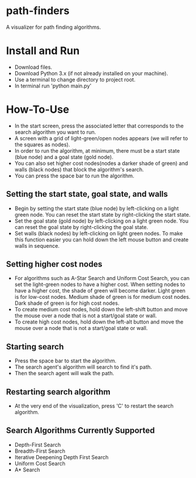 # path-finders
A visualizer for path finding algorithms.

# Install and Run
- Download files.
- Download Python 3.x (if not already installed on your machine).
- Use a terminal to change directory to project root.
- In terminal run 'python main.py'

# How-To-Use
- In the start screen, press the associated letter that corresponds to the search algorithm you want to run.
- A screen with a grid of light-green/open nodes appears (we will refer to the squares as nodes).
- In order to run the algorithm, at minimum, there must be a start state (blue node) and a goal state (gold node).
- You can also set higher cost nodes(nodes a darker shade of green) and walls (black nodes) that block the algorithm's search.
- You can press the space bar to run the algorithm.

## Setting the start state, goal state, and walls
- Begin by setting the start state (blue node) by left-clicking on a light green node. You can reset the start state by right-clicking the start state.
- Set the goal state (gold node) by left-clicking on a light green node. You can reset the goal state by right-clicking the goal state.
- Set walls (black nodes) by left-clicking on light green nodes. To make this function easier you can hold down the left mouse button and create walls in sequence.

## Setting higher cost nodes
- For algorithms such as A-Star Search and Uniform Cost Search, you can set the light-green nodes to have a higher cost. When setting nodes to have a higher cost, the shade of green will become darker. Light green is for low-cost nodes. Medium shade of green is for medium cost nodes. Dark shade of green is for high cost nodes.
- To create medium cost nodes, hold down the left-shift button and move the mouse over a node that is not a start/goal state or wall.
- To create high cost nodes, hold down the left-alt button and move the mouse over a node that is not a start/goal state or wall.

## Starting search
- Press the space bar to start the algorithm.
- The search agent's algorithm will search to find it's path.
- Then the search agent will walk the path.

## Restarting search algorithm
- At the very end of the visualization, press 'C' to restart the search algorithm.

## Search Algorithms Currently Supported
- Depth-First Search
- Breadth-First Search
- Iterative Deepening Depth First Search
- Uniform Cost Search
- A* Search
